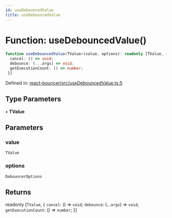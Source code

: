 ```yaml
---
id: useDebouncedValue
title: useDebouncedValue
---
```


<!-- DO NOT EDIT: this page is autogenerated from the type comments -->

# Function: useDebouncedValue()

```ts
function useDebouncedValue<TValue>(value, options): readonly [TValue, {
  cancel: () => void;
  debounce: (...args) => void;
  getExecutionCount: () => number;
 }]
```

Defined in: [react-bouncer/src/useDebouncedValue.ts:5](https://github.com/TanStack/bouncer/blob/main/packages/react-bouncer/src/useDebouncedValue.ts#L5)

## Type Parameters

• **TValue**

## Parameters

### value

`TValue`

### options

`DebouncerOptions`

## Returns

readonly \[`TValue`, \{
  `cancel`: () => `void`;
  `debounce`: (...`args`) => `void`;
  `getExecutionCount`: () => `number`;
 \}\]
